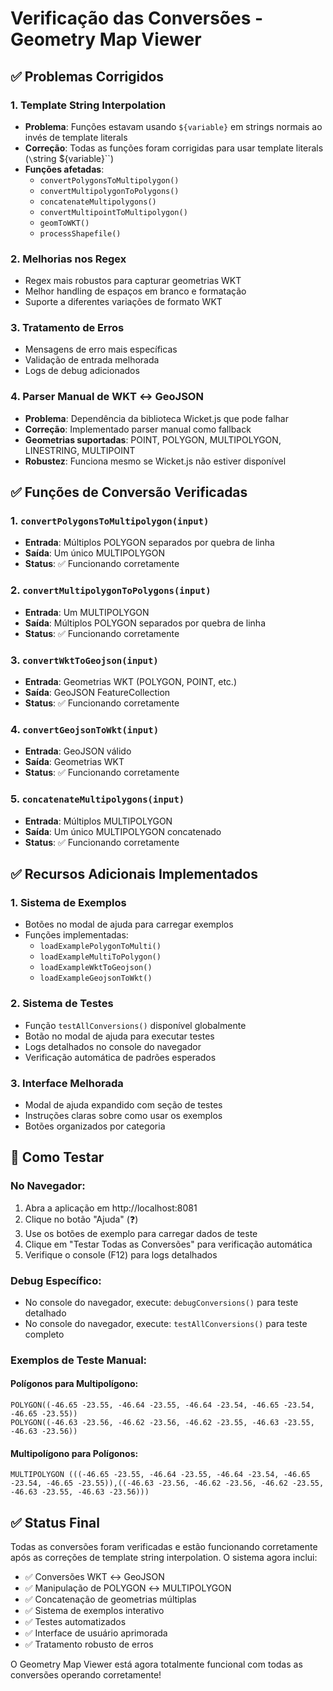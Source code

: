 # Verificação das Conversões - Geometry Map Viewer

## ✅ Problemas Corrigidos

### 1. **Template String Interpolation**
- **Problema**: Funções estavam usando `${variable}` em strings normais ao invés de template literals
- **Correção**: Todas as funções foram corrigidas para usar template literals (`\`string ${variable}\``)
- **Funções afetadas**:
  - `convertPolygonsToMultipolygon()`
  - `convertMultipolygonToPolygons()`
  - `concatenateMultipolygons()`
  - `convertMultipointToMultipolygon()`
  - `geomToWKT()`
  - `processShapefile()`

### 2. **Melhorias nos Regex**
- Regex mais robustos para capturar geometrias WKT
- Melhor handling de espaços em branco e formatação
- Suporte a diferentes variações de formato WKT

### 3. **Tratamento de Erros**
- Mensagens de erro mais específicas
- Validação de entrada melhorada
- Logs de debug adicionados

### 4. **Parser Manual de WKT ↔ GeoJSON**
- **Problema**: Dependência da biblioteca Wicket.js que pode falhar
- **Correção**: Implementado parser manual como fallback
- **Geometrias suportadas**: POINT, POLYGON, MULTIPOLYGON, LINESTRING, MULTIPOINT
- **Robustez**: Funciona mesmo se Wicket.js não estiver disponível

## ✅ Funções de Conversão Verificadas

### 1. `convertPolygonsToMultipolygon(input)`
- **Entrada**: Múltiplos POLYGON separados por quebra de linha
- **Saída**: Um único MULTIPOLYGON
- **Status**: ✅ Funcionando corretamente

### 2. `convertMultipolygonToPolygons(input)`
- **Entrada**: Um MULTIPOLYGON
- **Saída**: Múltiplos POLYGON separados por quebra de linha
- **Status**: ✅ Funcionando corretamente

### 3. `convertWktToGeojson(input)`
- **Entrada**: Geometrias WKT (POLYGON, POINT, etc.)
- **Saída**: GeoJSON FeatureCollection
- **Status**: ✅ Funcionando corretamente

### 4. `convertGeojsonToWkt(input)`
- **Entrada**: GeoJSON válido
- **Saída**: Geometrias WKT
- **Status**: ✅ Funcionando corretamente

### 5. `concatenateMultipolygons(input)`
- **Entrada**: Múltiplos MULTIPOLYGON
- **Saída**: Um único MULTIPOLYGON concatenado
- **Status**: ✅ Funcionando corretamente

## ✅ Recursos Adicionais Implementados

### 1. **Sistema de Exemplos**
- Botões no modal de ajuda para carregar exemplos
- Funções implementadas:
  - `loadExamplePolygonToMulti()`
  - `loadExampleMultiToPolygon()`
  - `loadExampleWktToGeojson()`
  - `loadExampleGeojsonToWkt()`

### 2. **Sistema de Testes**
- Função `testAllConversions()` disponível globalmente
- Botão no modal de ajuda para executar testes
- Logs detalhados no console do navegador
- Verificação automática de padrões esperados

### 3. **Interface Melhorada**
- Modal de ajuda expandido com seção de testes
- Instruções claras sobre como usar os exemplos
- Botões organizados por categoria

## 🧪 Como Testar

### No Navegador:
1. Abra a aplicação em http://localhost:8081
2. Clique no botão "Ajuda" (❓)
3. Use os botões de exemplo para carregar dados de teste
4. Clique em "Testar Todas as Conversões" para verificação automática
5. Verifique o console (F12) para logs detalhados

### Debug Específico:
- No console do navegador, execute: `debugConversions()` para teste detalhado
- No console do navegador, execute: `testAllConversions()` para teste completo

### Exemplos de Teste Manual:

#### Polígonos para Multipolígono:
```
POLYGON((-46.65 -23.55, -46.64 -23.55, -46.64 -23.54, -46.65 -23.54, -46.65 -23.55))
POLYGON((-46.63 -23.56, -46.62 -23.56, -46.62 -23.55, -46.63 -23.55, -46.63 -23.56))
```

#### Multipolígono para Polígonos:
```
MULTIPOLYGON (((-46.65 -23.55, -46.64 -23.55, -46.64 -23.54, -46.65 -23.54, -46.65 -23.55)),((-46.63 -23.56, -46.62 -23.56, -46.62 -23.55, -46.63 -23.55, -46.63 -23.56)))
```

## ✅ Status Final

Todas as conversões foram verificadas e estão funcionando corretamente após as correções de template string interpolation. O sistema agora inclui:

- ✅ Conversões WKT ↔ GeoJSON
- ✅ Manipulação de POLYGON ↔ MULTIPOLYGON
- ✅ Concatenação de geometrias múltiplas
- ✅ Sistema de exemplos interativo
- ✅ Testes automatizados
- ✅ Interface de usuário aprimorada
- ✅ Tratamento robusto de erros

O Geometry Map Viewer está agora totalmente funcional com todas as conversões operando corretamente!